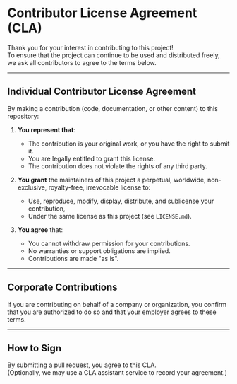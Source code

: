 # Contributor License Agreement (CLA)

Thank you for your interest in contributing to this project!  
To ensure that the project can continue to be used and distributed freely, we ask all contributors to agree to the terms below.

---

## Individual Contributor License Agreement

By making a contribution (code, documentation, or other content) to this repository:

1. **You represent that**:
   - The contribution is your original work, or you have the right to submit it.
   - You are legally entitled to grant this license.
   - The contribution does not violate the rights of any third party.

2. **You grant** the maintainers of this project a perpetual, worldwide, non-exclusive, royalty-free, irrevocable license to:
   - Use, reproduce, modify, display, distribute, and sublicense your contribution,
   - Under the same license as this project (see `LICENSE.md`).

3. **You agree** that:
   - You cannot withdraw permission for your contributions.
   - No warranties or support obligations are implied.
   - Contributions are made "as is".

---

## Corporate Contributions

If you are contributing on behalf of a company or organization, you confirm that you are authorized to do so and that your employer agrees to these terms.

---

## How to Sign

By submitting a pull request, you agree to this CLA.  
(Optionally, we may use a CLA assistant service to record your agreement.)
